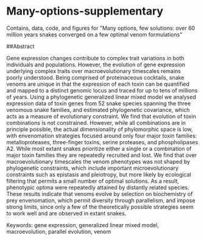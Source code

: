 # Many-options-supplementary

Contains, data, code, and figures for "Many options, few solutions: over 60 million years snakes converged on a few optimal venom formulations"

##Abstract

Gene expression changes contribute to complex trait variations in both individuals and populations. However, the evolution of gene expression underlying complex traits over macroevolutionary timescales remains poorly understood. Being comprised of proteinaceous cocktails, snake venoms are unique in that the expression of each toxin can be quantified and mapped to a distinct genomic locus and traced for up to tens of millions of years. Using a phylogenetic generalized linear mixed model we analysed expression data of toxin genes from 52 snake species spanning the three venomous snake families, and estimated phylogenetic covariance, which acts as a measure of evolutionary constraint. We find that evolution of toxin combinations is not constrained. However, while all combinations are in principle possible, the actual dimensionality of phylomorphic space is low, with envenomation strategies focused around only four major toxin families: metalloproteases, three-finger toxins, serine proteases, and phospholipases A2. While most extant snakes prioritize either a single or a combination of major toxin families they are repeatedly recruited and lost. We find that over macroevolutionary timescales the venom phenotypes was not shaped by phylogenetic constraints, which include important microevolutionary constraints such as epistasis and pleiotropy, but more likely by ecological filtering that permits a small number of optimal solutions. As a result, phenotypic optima were repeatedly attained by distantly related species. These results indicate that venoms evolve by selection on biochemistry of prey envenomation, which permit diversity through parallelism, and impose strong limits, since only a few of the theoretically possible strategies seem to work well and are observed in extant snakes.

Keywords: gene expression, generalized linear mixed model, macroevolution, parallel evolution, venom

